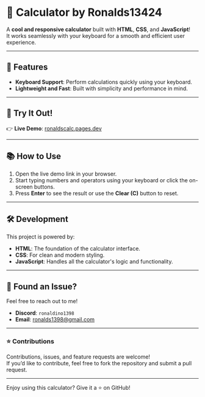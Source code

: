# 🧮 Calculator by Ronalds13424

A **cool and responsive calculator** built with **HTML**, **CSS**, and **JavaScript**!  
It works seamlessly with your keyboard for a smooth and efficient user experience.

---

## 🌟 Features

- **Keyboard Support**: Perform calculations quickly using your keyboard.  
- **Lightweight and Fast**: Built with simplicity and performance in mind.

---

## 🚀 Try It Out!

👉 **Live Demo**: [ronaldscalc.pages.dev](https://ronaldscalc.pages.dev/)

---

## 📚 How to Use

1. Open the live demo link in your browser.  
2. Start typing numbers and operators using your keyboard or click the on-screen buttons.  
3. Press **Enter** to see the result or use the **Clear (C)** button to reset.

---

## 🛠️ Development

This project is powered by:

- **HTML**: The foundation of the calculator interface.  
- **CSS**: For clean and modern styling.  
- **JavaScript**: Handles all the calculator's logic and functionality.

---

## 🐞 Found an Issue?

Feel free to reach out to me!

- **Discord**: `ronaldino1398`  
- **Email**: [ronalds1398@gmail.com](mailto:ronalds1398@gmail.com)

---

### ⭐ Contributions

Contributions, issues, and feature requests are welcome!  
If you’d like to contribute, feel free to fork the repository and submit a pull request.

---

Enjoy using this calculator? Give it a ⭐ on GitHub!
